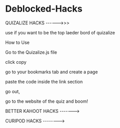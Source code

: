 # Deblocked-Hacks




QUIZALIZE HACKS ------>>>

use if you want to be the top laeder bord of quizalize

How to Use

Go to the Quizalize.js file 

click copy

go to your bookmarks tab and create a page

paste the code inside the link section

go out, 

go to the website of the quiz and boom!



BETTER KAHOOT HACKS ------->


CURIPOD HACKS -------->
